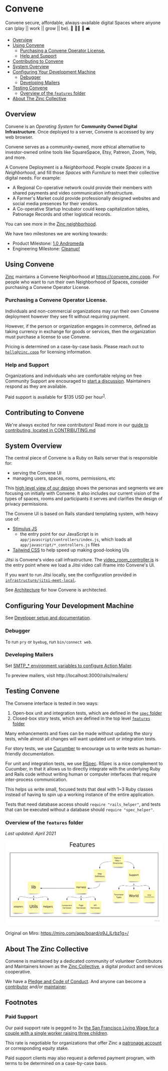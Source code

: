 # Convene <!-- omit in toc -->

Convene secure, affordable, always-available digital Spaces where anyone can
(play || work || grow || be). 🎲 👩‍💻 🌱 🛋️

- [Overview](#overview)
- [Using Convene](#using-convene)
  - [Purchasing a Convene Operator License.](#purchasing-a-convene-operator-license)
  - [Help and Support](#help-and-support)
- [Contributing to Convene](#contributing-to-convene)
- [System Overview](#system-overview)
- [Configuring Your Development Machine](#configuring-your-development-machine)
  - [Debugger](#debugger)
  - [Developing Mailers](#developing-mailers)
- [Testing Convene](#testing-convene)
  - [Overview of the `features` folder](#overview-of-the-features-folder)
- [About The Zinc Collective](#about-the-zinc-collective)

## Overview

Convene is an _Operating System_ for **Community Owned Digital Infrastructure**.
Once deployed to a server, Convene is accessed by any web browser.

Convene serves as a community-owned, more ethical alternative to investor-owned online tools like
SquareSpace, Etsy, Patreon, Zoom, Yelp, and more.

A Convene Deployment is a _Neighborhood_. People create _Spaces_ in a _Neighborhood_, and fill those _Spaces_
with _Furniture_ to meet their collective digital needs. For example:

- A Regional Co-operative network could provide their members with shared payments and video communication infrastructure.
- A Farmer's Market could provide professionally designed websites and social media presences for their vendors.
- A Co-operative Startup Incubator could keep capitalization tables, Patronage Records and other logistical records.

You can see more in the [Zinc neighborhood](https://convene.zinc.coop).

We have two milestones we are working towards:

- Product Milestone:
  [1.0 Andromeda](https://github.com/zinc-collective/convene/milestone/1)
- Engineering Milestone:
  [Cleanup!](https://github.com/zinc-collective/convene/milestone/3)

## Using Convene

[Zinc] maintains a Convene Neighborhood at https://convene.zinc.coop. For people
who want to run their own Neighborhood of Spaces, consider purchasing a Convene
Operator License.

[zinc]: https://www.zinc.coop/

### Purchasing a Convene Operator License.

Individuals and non-commercial organizations may run their own Convene
deployment however they see fit without requiring payment.

However, if the person or organization engages in commerce, defined as taking
currency in exchange for goods or services, then the organization must purchase
a license to use Convene.

Pricing is determined on a case-by-case basis. Please reach out to
[`hello@zinc.coop`](mailto:hello@zinc.coop) for licensing information.

### Help and Support

Organizations and individuals who are comfortable relying on free Community
Support are encouraged to [start a discussion][discussions]. Maintainers
respond as they are available.

Paid support is available for \$135 USD per hour<sup>[1][footnote-1]</sup>.

[prosperity public license]: https://prosperitylicense.com/
[issue-tracker]: https://github.com/zinc-collective/convene/issues
[discussions]: https://github.com/zinc-collective/convene/discussions

## Contributing to Convene

We're always excited for new contributors! Read more in our
[guide to contributing, located in CONTRIBUTING.md](./CONTRIBUTING.md)

## System Overview

The central piece of Convene is a Ruby on Rails server that is responsible for:

- serving the Convene UI
- managing users, spaces, rooms, permissions, etc

This [high level view of our design](https://docs.google.com/spreadsheets/d/1BOBCT0yrgrbCuQFTx_hIQak0FSQjnjjFZVA3YksEv8s/edit#gid=622652343)
shows the personas and segments we are focusing on initially with
Convene. It also includes our current vision of the types of spaces, rooms and participants it
serves and clarifies the design of privacy permissions.

The Convene UI is based on Rails standard templating system, with heavy use of:

- [Stimulus JS](https://stimulusjs.org/)
  - the entry point for our JavaScript is in `app/javascript/controllers/index.js`,
    which loads all `app/javascript/*_controllers.js` files
- [Tailwind CSS](https://tailwindcss.com/) to help speed up making good-looking UIs

Jitsi is Convene's video call infrastructure. The
[video_room_controller.js](./app/javascript/controllers/video_room_controller.js) is the entry point
where we load a Jitsi video call iframe into Convene's UI.

If you want to run Jitsi locally, see the configuration provided in
[`infrastructure/jitsi-meet-local`](./infrastructure/jitsi-meet-local/README.md).

See [Architecture](./CONTRIBUTING.md#11-architecture) for how Convene is architected.

## Configuring Your Development Machine

See [Developer setup and documentation](./CONTRIBUTING.md#2-machine-setup).

### Debugger

To run `pry` or `byebug`, run `bin/connect web`.

### Developing Mailers

Set [SMTP\_\* environment variables to configure Action Mailer](.env.example).

To preview mailers, visit http://localhost:3000/rails/mailers/

## Testing Convene

The Convene interface is tested in two ways:

1. Open-box unit and integration tests, which are defined in the
   [`spec` folder](./spec)
2. Closed-box story tests, which are defined in the top level
   [`features` folder](./features)

Many enhancements and fixes can be made without updating the story tests, while
almost all changes will want updated unit or integration tests.

For story tests, we use [Cucumber] to encourage us to write tests as
human-friendly documentation.

For unit and integration tests, we use [RSpec]. RSpec is a nice complement to
Cucumber, in that it allows us to directly integrate with the underlying Ruby
and Rails code without writing human or computer interfaces that require
inter-process communication.

This helps us write small, focused tests that deal with 1~3 Ruby classes instead
of having to spin up a working instance of the entire application.

Tests that need database access should `require "rails_helper"`, and tests that
can be executed without a database should `require "spec_helper"`.

### Overview of the `features` folder

_Last updated: April 2021_

![](./docs/features-overview.jpg)

Original on Miro: https://miro.com/app/board/o9J_lLrbz1g=/

[rspec]: https://rspec.info/
[cucumber]: https://cucumber.io/

## About The Zinc Collective

Convene is maintained by a dedicated community of volunteer Contributors and
Maintainers known as the [Zinc Collective], a digital product and services
cooperative.

We have a [Pledge and Code of Conduct](https://www.zinc.coop/code-of-conduct/).
And anyone can become a [contributor](https://www.zinc.coop/contributing/)
and/or [maintainer](https://www.zinc.coop/maintaining/).

[zinc collective]: https://www.zinc.coop/

## Footnotes <!-- omit in toc -->

### Paid Support <!-- omit in toc -->

Our paid support rate is pegged to 3x [the San Francisco Living Wage for a
couple with a single worker raising three children][san-francisco-living-wage].

This rate is negotiable for organizations that offer Zinc a [patronage
account][what-is-patronage] or corresponding equity stake.

Paid support clients may also request a deferred payment program, with terms to
be determined on a case-by-case basis.

[footnote-1]: #paid-support
[san-francisco-living-wage]: https://livingwage.mit.edu/metros/41860
[what-is-patronage]: https://www.co-oplaw.org/finances-tax/patronage/#How_Patronage_Works
